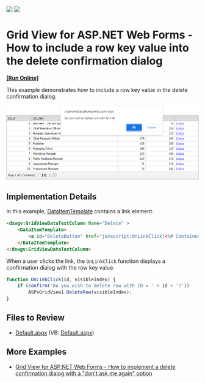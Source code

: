 <!-- default badges list -->
[![](https://img.shields.io/badge/Open_in_DevExpress_Support_Center-FF7200?style=flat-square&logo=DevExpress&logoColor=white)](https://supportcenter.devexpress.com/ticket/details/E131)
[![](https://img.shields.io/badge/📖_How_to_use_DevExpress_Examples-e9f6fc?style=flat-square)](https://docs.devexpress.com/GeneralInformation/403183)
<!-- default badges end -->

# Grid View for ASP.NET Web Forms - How to include a row key value into the delete confirmation dialog
<!-- run online -->
**[[Run Online]](https://codecentral.devexpress.com/e131/)**
<!-- run online end -->

This example demonstrates how to include a row key value in the delete confirmation dialog.

![](grid-with-confirmation-dialog.png)

## Implementation Details

In this example, [DataItemTemplate](https://docs.devexpress.com/AspNet/DevExpress.Web.GridViewDataColumn.DataItemTemplate) contains a link element. 

```aspx
<dxwgv:GridViewDataTextColumn Name="Delete" >
    <DataItemTemplate>
        <a id="DeleteButton" href="javascript:OnLinkClick(<%# Container.KeyValue.ToString()%>, <%# Container.VisibleIndex.ToString()%>);">Delete</a>
    </DataItemTemplate>
</dxwgv:GridViewDataTextColumn>
```

When a user clicks the link, the `OnLinkClick` function displays a confirmation dialog with the row key value.

```js
function OnLinkClick(id, visibleIndex) {
    if (confirm('Do you wish to delete row with ID = ' + id + '?'))
        ASPxGridView1.DeleteRow(visibleIndex);
}
```

## Files to Review

* [Default.aspx](./CS/WebSite/Default.aspx) (VB: [Default.aspx](./VB/WebSite/Default.aspx))

## More Examples

* [Grid View for ASP.NET Web Forms - How to implement a delete confirmation dialog with a "don't ask me again" option](https://github.com/DevExpress-Examples/asp-net-web-forms-grid-delete-confirm-dialog-with-dont-ask-me-again-option)
